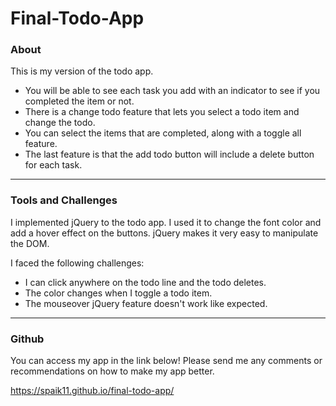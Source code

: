 # Final-Todo-App
### About
This is my version of the todo app. 
* You will be able to see each task you add with an indicator to see if you completed the item or not. 
* There is a change todo feature that lets you select a todo item and change the todo.
* You can select the items that are completed, along with a toggle all feature.
* The last feature is that the add todo button will include a delete button for each task.
  
---
### Tools and Challenges
I implemented jQuery to the todo app. I used it to change the font color and add a hover effect on the buttons. jQuery makes it very easy to manipulate the DOM. 

I faced the following challenges:
* I can click anywhere on the todo line and the todo deletes. 
* The color changes when I toggle a todo item.
* The mouseover jQuery feature doesn't work like expected.
  

---
### Github 
You can access my app in the link below! Please send me any comments or recommendations on how to make my app better.

https://spaik11.github.io/final-todo-app/